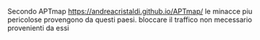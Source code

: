 Secondo APTmap https://andreacristaldi.github.io/APTmap/
le minacce piu pericolose provengono da questi paesi.
bloccare il traffico non mecessario provenienti da essi
